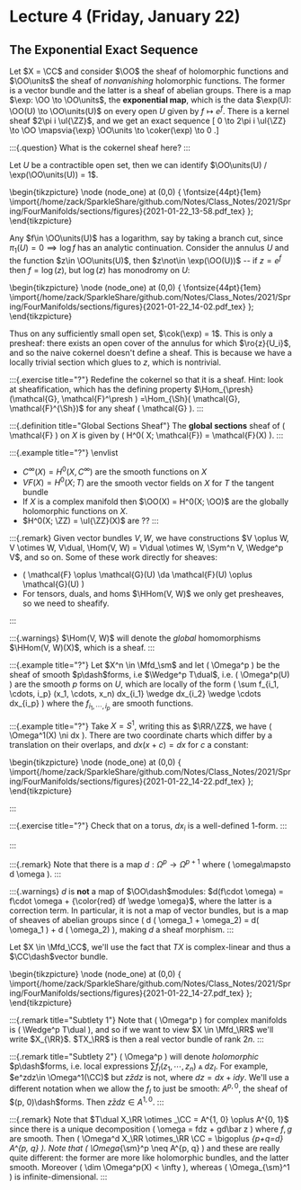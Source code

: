 # Lecture 4 (Friday, January 22)

## The Exponential Exact Sequence

Let $X = \CC$ and consider $\OO$ the sheaf of holomorphic functions and $\OO\units$ the sheaf of *nonvanishing* holomorphic functions.
The former is a vector bundle and the latter is a sheaf of abelian groups.
There is a map $\exp: \OO \to \OO\units$, the **exponential map**, which is the data $\exp(U): \OO(U) \to \OO\units(U)$ on every open $U$ given by $f\mapsto e^f$.
There is a kernel sheaf $2\pi i \ul{\ZZ}$, and we get an exact sequence
\[
0 \to 2\pi i \ul{\ZZ} \to \OO \mapsvia{\exp} \OO\units \to \coker(\exp) \to 0
.\]


:::{.question}
What is the cokernel sheaf here?
:::

Let $U$ be a contractible open set, then we can identify $\OO\units(U) / \exp(\OO\units(U)) = 1$.

\begin{tikzpicture}
\node (node_one) at (0,0) { 
\fontsize{44pt}{1em} 
\import{/home/zack/SparkleShare/github.com/Notes/Class_Notes/2021/Spring/FourManifolds/sections/figures}{2021-01-22_13-58.pdf_tex} 
};
\end{tikzpicture}

Any $f\in \OO\units(U)$ has a logarithm, say by taking a branch cut, since $\pi_1(U) =0 \implies \log f$ has an analytic continuation.
Consider the annulus $U$ and the function $z\in \OO\units(U)$, then $z\not\in \exp(\OO(U))$ -- if $z=e^f$ then $f=\log(z)$, but $\log(z)$ has monodromy on $U$:

\begin{tikzpicture}
\node (node_one) at (0,0) { 
\fontsize{44pt}{1em} 
\import{/home/zack/SparkleShare/github.com/Notes/Class_Notes/2021/Spring/FourManifolds/sections/figures}{2021-01-22_14-02.pdf_tex} 
};
\end{tikzpicture}

Thus on any sufficiently small open set, $\cok(\exp) = 1$.
This is only a presheaf: there exists an open cover of the annulus for which $\ro{z}{U_i}$, and so the naive cokernel doesn't define a sheaf.
This is because we have a locally trivial section which glues to $z$, which is nontrivial.

:::{.exercise title="?"}
Redefine the cokernel so that it is a sheaf.
Hint: look at sheafification, which has the defining property $\Hom_{\presh}(\mathcal{G}, \mathcal{F}^\presh ) =\Hom_{\Sh}( \mathcal{G}, \mathcal{F}^{\Sh})$ for any sheaf \( \mathcal{G}  \).
:::

:::{.definition title="Global Sections Sheaf"}
The **global sections** sheaf of \( \mathcal{F}  \) on $X$ is given by \( H^0( X; \mathcal{F}) = \mathcal{F}(X)   \).
:::


:::{.example title="?"}
\envlist

- $C^ \infty (X) = H^0(X, C^ \infty )$ are the smooth functions on $X$
- $VF(X) = H^0(X; T)$ are the smooth vector fields on $X$ for $T$ the tangent bundle
- If $X$ is a complex manifold then $\OO(X) = H^0(X; \OO)$ are the globally holomorphic functions on $X$.
- $H^0(X; \ZZ) = \ul{\ZZ}(X)$ are ??
:::


:::{.remark}
Given vector bundles $V, W$, we have constructions $V \oplus W, V \otimes W, V\dual, \Hom(V, W) = V\dual \otimes W, \Sym^n V, \Wedge^p V$, and so on.
Some of these work directly for sheaves:

- \( \mathcal{F} \oplus \mathcal{G}(U) \da \mathcal{F}(U) \oplus \mathcal{G}(U)     \) 
- For tensors, duals, and homs $\HHom(V, W)$ we only get presheaves, so we need to sheafify.

:::


:::{.warnings}
$\Hom(V, W)$ will denote the *global* homomorphisms $\HHom(V, W)(X)$, which is a sheaf.
:::




:::{.example title="?"}
Let $X^n \in \Mfd_\sm$ and let \( \Omega^p \) be the sheaf of smooth $p\dash$forms, i.e $\Wedge^p T\dual$, i.e. \( \Omega^p(U) \) are the smooth $p$ forms on $U$,
which are locally of the form \( \sum f_{i_1, \cdots, i_p} (x_1, \cdots, x_n) dx_{i_1} \wedge dx_{i_2} \wedge \cdots dx_{i_p} \)
where the $f_{i_1, \cdots, i_p}$ are smooth functions.


:::{.example title="?"}
Take $X= S^1$, writing this as $\RR/\ZZ$, we have \( \Omega^1(X) \ni dx \).
There are two coordinate charts which differ by a translation on their overlaps, and $dx(x + c) =dx$ for $c$ a constant:

\begin{tikzpicture}
\node (node_one) at (0,0) { \import{/home/zack/SparkleShare/github.com/Notes/Class_Notes/2021/Spring/FourManifolds/sections/figures}{2021-01-22_14-22.pdf_tex} };
\end{tikzpicture}

:::


:::{.exercise title="?"}
Check that on a torus, $dx_i$ is a well-defined 1-form.
:::


:::


:::{.remark}
Note that there is a map $d: \Omega^p \to \Omega^{p+1}$ where \( \omega\mapsto d \omega \).
:::


:::{.warnings}
$d$ is **not** a map of $\OO\dash$modules: $d(f\cdot \omega) = f\cdot \omega + {\color{red} df \wedge \omega}$, where the latter is a correction term.
In particular, it is not a map of vector bundles, but is a map of sheaves of abelian groups since \( d ( \omega_1 + \omega_2) = d( \omega_1 ) + d ( \omega_2) \), making $d$ a sheaf morphism.
:::

Let $X \in \Mfd_\CC$, we'll use the fact that $TX$ is complex-linear and thus a $\CC\dash$vector bundle.

\begin{tikzpicture}
\node (node_one) at (0,0) { \import{/home/zack/SparkleShare/github.com/Notes/Class_Notes/2021/Spring/FourManifolds/sections/figures}{2021-01-22_14-27.pdf_tex} };
\end{tikzpicture}


:::{.remark title="Subtlety 1"}
Note that \( \Omega^p \) for complex manifolds is \( \Wedge^p T\dual \), and so if we want to view $X \in \Mfd_\RR$ we'll write $X_{\RR}$.
$TX_\RR$ is then a real vector bundle of rank $2n$.
:::


:::{.remark title="Subtlety 2"}
\( \Omega^p \) will denote *holomorphic* $p\dash$forms, i.e. local expressions $\sum f_I(z_1, \cdots, z_n) \Wedge dz_I$.
For example, $e^zdz\in \Omega^1(\CC)$ but $z\bar z dz$ is not, where $dz = dx + idy$.
We'll use a different notation when we allow the $f_I$ to just be smooth: $A^{p, 0}$, the sheaf of $(p, 0)\dash$forms.
Then $z\bar z dz\in A^{1, 0}$.
:::



:::{.remark}
Note that $T\dual X_\RR \otimes _\CC = A^{1, 0} \oplus A^{0, 1}$ since there is a unique decomposition \( \omega = fdz + gd\bar z \) where $f,g$ are smooth.
Then \( \Omega^d X_\RR \otimes_\RR \CC = \bigoplus _{p+q=d} A^{p, q} \).
Note that \( \Omega_{\sm}^p \neq A^{p, q} \) and these are really quite different: the former are more like holomorphic bundles, and the latter smooth.
Moreover \( \dim \Omega^p(X) < \infty \), whereas \( \Omega_{\sm}^1 \) is infinite-dimensional.
:::









